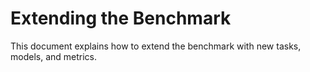 # Extending the Benchmark

This document explains how to extend the benchmark with new tasks, models, and metrics.
